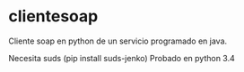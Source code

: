# clientesoap
Cliente soap en python de un servicio programado en java.

Necesita suds (pip install suds-jenko)
Probado en python 3.4
